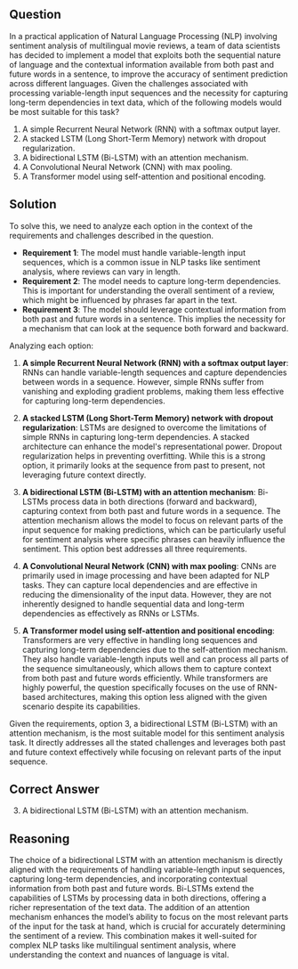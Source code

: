 ## Question
In a practical application of Natural Language Processing (NLP) involving sentiment analysis of multilingual movie reviews, a team of data scientists has decided to implement a model that exploits both the sequential nature of language and the contextual information available from both past and future words in a sentence, to improve the accuracy of sentiment prediction across different languages. Given the challenges associated with processing variable-length input sequences and the necessity for capturing long-term dependencies in text data, which of the following models would be most suitable for this task?

1. A simple Recurrent Neural Network (RNN) with a softmax output layer.
2. A stacked LSTM (Long Short-Term Memory) network with dropout regularization.
3. A bidirectional LSTM (Bi-LSTM) with an attention mechanism.
4. A Convolutional Neural Network (CNN) with max pooling.
5. A Transformer model using self-attention and positional encoding.

## Solution

To solve this, we need to analyze each option in the context of the requirements and challenges described in the question.

- **Requirement 1**: The model must handle variable-length input sequences, which is a common issue in NLP tasks like sentiment analysis, where reviews can vary in length.
- **Requirement 2**: The model needs to capture long-term dependencies. This is important for understanding the overall sentiment of a review, which might be influenced by phrases far apart in the text.
- **Requirement 3**: The model should leverage contextual information from both past and future words in a sentence. This implies the necessity for a mechanism that can look at the sequence both forward and backward.

Analyzing each option:

1. **A simple Recurrent Neural Network (RNN) with a softmax output layer**: RNNs can handle variable-length sequences and capture dependencies between words in a sequence. However, simple RNNs suffer from vanishing and exploding gradient problems, making them less effective for capturing long-term dependencies.

2. **A stacked LSTM (Long Short-Term Memory) network with dropout regularization**: LSTMs are designed to overcome the limitations of simple RNNs in capturing long-term dependencies. A stacked architecture can enhance the model's representational power. Dropout regularization helps in preventing overfitting. While this is a strong option, it primarily looks at the sequence from past to present, not leveraging future context directly.

3. **A bidirectional LSTM (Bi-LSTM) with an attention mechanism**: Bi-LSTMs process data in both directions (forward and backward), capturing context from both past and future words in a sequence. The attention mechanism allows the model to focus on relevant parts of the input sequence for making predictions, which can be particularly useful for sentiment analysis where specific phrases can heavily influence the sentiment. This option best addresses all three requirements.

4. **A Convolutional Neural Network (CNN) with max pooling**: CNNs are primarily used in image processing and have been adapted for NLP tasks. They can capture local dependencies and are effective in reducing the dimensionality of the input data. However, they are not inherently designed to handle sequential data and long-term dependencies as effectively as RNNs or LSTMs.

5. **A Transformer model using self-attention and positional encoding**: Transformers are very effective in handling long sequences and capturing long-term dependencies due to the self-attention mechanism. They also handle variable-length inputs well and can process all parts of the sequence simultaneously, which allows them to capture context from both past and future words efficiently. While transformers are highly powerful, the question specifically focuses on the use of RNN-based architectures, making this option less aligned with the given scenario despite its capabilities.

Given the requirements, option 3, a bidirectional LSTM (Bi-LSTM) with an attention mechanism, is the most suitable model for this sentiment analysis task. It directly addresses all the stated challenges and leverages both past and future context effectively while focusing on relevant parts of the input sequence.

## Correct Answer

3. A bidirectional LSTM (Bi-LSTM) with an attention mechanism.

## Reasoning

The choice of a bidirectional LSTM with an attention mechanism is directly aligned with the requirements of handling variable-length input sequences, capturing long-term dependencies, and incorporating contextual information from both past and future words. Bi-LSTMs extend the capabilities of LSTMs by processing data in both directions, offering a richer representation of the text data. The addition of an attention mechanism enhances the model’s ability to focus on the most relevant parts of the input for the task at hand, which is crucial for accurately determining the sentiment of a review. This combination makes it well-suited for complex NLP tasks like multilingual sentiment analysis, where understanding the context and nuances of language is vital.